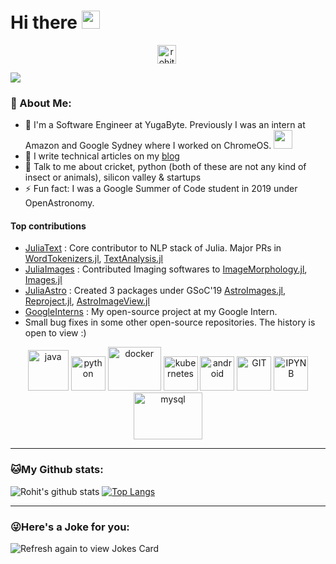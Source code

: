 # Hi there <img src="https://github.com/TheDudeThatCode/TheDudeThatCode/blob/master/Assets/Hi.gif" width="29px">
<p align="center">
<a href="https://www.linkedin.com/in/rohitkumar87/" target="blank"><img align="center" src="https://cdn.jsdelivr.net/npm/simple-icons@3.0.1/icons/linkedin.svg" alt="rohitkumar87" height="30" width="30" /></a>&nbsp;
</p>

![](https://camo.githubusercontent.com/992babdffd8c74a1502de375fbdf7e4d54773242/68747470733a2f2f6d656469612e67697068792e636f6d2f6d656469612f53576f536b4e36447854737a71494b4571762f67697068792e676966)

### 🤵 About Me:
- 🏦 I'm a Software Engineer at YugaByte. Previously I was an intern at Amazon and Google Sydney where I worked on ChromeOS.
      <img src="https://media.giphy.com/media/WUlplcMpOCEmTGBtBW/giphy.gif" width="30">
- 📝 I write technical articles on my [blog](https://aquatiko.github.io/)
- 💬 Talk to me about cricket, python (both of these are not any kind of insect or animals), silicon valley & startups
- ⚡ Fun fact: I was a Google Summer of Code student in 2019 under OpenAstronomy.

#### Top contributions
- [JuliaText](https://github.com/JuliaText) : Core contributor to NLP stack of Julia. Major PRs in [WordTokenizers.jl](https://github.com/JuliaText/WordTokenizers.jl), [TextAnalysis.jl](https://github.com/JuliaText/TextAnalysis.jl) 
- [JuliaImages](https://github.com/JuliaImages) : Contributed Imaging softwares to [ImageMorphology.jl](https://github.com/JuliaImages/ImageMorphology.jl), [Images.jl](https://github.com/JuliaImages/Images.jl)
- [JuliaAstro](https://github.com/JuliaAstro) : Created 3 packages under GSoC'19 [AstroImages.jl](https://github.com/JuliaAstro/AstroImages.jl), [Reproject.jl](https://github.com/JuliaAstro/Reproject.jl), [AstroImageView.jl](https://github.com/JuliaAstro/AstroImageView.jl)
- [GoogleInterns](https://github.com/googleinterns/screen-latency-testing) : My open-source project at my Google Intern.
- Small bug fixes in some other open-source repositories. The history is open to view :)
<p align="center">
      <img src="https://www.vectorlogo.zone/logos/java/java-icon.svg" alt="java" width="65" height="65"/> 
      <img src="https://www.vectorlogo.zone/logos/python/python-icon.svg" alt="python" width="55" height="55"/>
      <img src="https://www.vectorlogo.zone/logos/docker/docker-icon.svg" alt="docker" width="85" height="70"/> 
      <img src="https://www.vectorlogo.zone/logos/kubernetes/kubernetes-icon.svg" alt="kubernetes" width="55" height="55"/>
      <img src="https://www.vectorlogo.zone/logos/android/android-icon.svg" alt="android" width="55" height="55"/>
      <img src="https://www.vectorlogo.zone/logos/git-scm/git-scm-icon.svg" alt="GIT" width="55" height="55"/> 
      <img src="https://www.vectorlogo.zone/logos/jupyter/jupyter-icon.svg" alt="IPYNB" width="55" height="55"/>
      <img src="https://www.vectorlogo.zone/logos/mysql/mysql-ar21.svg" alt="mysql" width="110" height="75"/> 
</p>

---
### 🐱My Github stats:
![Rohit's github stats](https://github-readme-stats.vercel.app/api?username=aquatiko&show_icons=true&title_color=ffc857&icon_color=8ac926&text_color=daf7dc&bg_color=151515&hide=["stars"])
[![Top Langs](https://github-readme-stats.vercel.app/api/top-langs/?username=aquatiko&layout=compact&text_color=daf7dc&bg_color=151515)](https://github.com/anuraghazra/github-readme-stats)

---

### 😜Here's a Joke for you:
<img src="https://readme-jokes.vercel.app/api" alt="Refresh again to view Jokes Card" />
